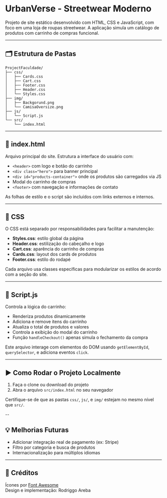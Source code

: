 # UrbanVerse - Streetwear Moderno

Projeto de site estático desenvolvido com HTML, CSS e JavaScript, com foco em uma loja de roupas streetwear. A aplicação simula um catálogo de produtos com carrinho de compras funcional.

---

## 🗂️ Estrutura de Pastas

```
ProjectFaculdade/
├── css/
│   ├── Cards.css
│   ├── Cart.css
│   ├── Footer.css
│   ├── Header.css
│   └── Styles.css
├── img/
│   ├── Backgorund.png
│   └── CamisaOversize.png
├── js/
│   └── Script.js
└── src/
    └── index.html
```

---

## 📄 index.html

Arquivo principal do site. Estrutura a interface do usuário com:

- `<header>` com logo e botão do carrinho
- `<div class="hero">` para banner principal
- `<div id="products-container">` onde os produtos são carregados via JS
- Modal do carrinho de compras
- `<footer>` com navegação e informações de contato

As folhas de estilo e o script são incluídos com links externos e internos.

---

## 🎨 CSS

O CSS está separado por responsabilidades para facilitar a manutenção:

- **Styles.css**: estilo global da página
- **Header.css**: estilização do cabeçalho e logo
- **Cart.css**: aparência do carrinho de compras
- **Cards.css**: layout dos cards de produtos
- **Footer.css**: estilo do rodapé

Cada arquivo usa classes específicas para modularizar os estilos de acordo com a seção do site.

---

## 🧠 Script.js

Controla a lógica do carrinho:

- Renderiza produtos dinamicamente
- Adiciona e remove itens do carrinho
- Atualiza o total de produtos e valores
- Controla a exibição do modal do carrinho
- Função `handleCheckout()` apenas simula o fechamento da compra

Este arquivo interage com elementos do DOM usando `getElementById`, `querySelector`, e adiciona eventos `click`.

---

## ▶️ Como Rodar o Projeto Localmente

1. Faça o clone ou download do projeto
2. Abra o arquivo `src/index.html` no seu navegador

Certifique-se de que as pastas `css/`, `js/`, e `img/` estejam no mesmo nível que `src/`.

--

## 💡 Melhorias Futuras

- Adicionar integração real de pagamento (ex: Stripe)
- Filtro por categoria e busca de produtos
- Internacionalização para múltiplos idiomas

---

## 📸 Créditos

Ícones por [Font Awesome](https://fontawesome.com/)  
Design e implementação: Rodriggo Areba